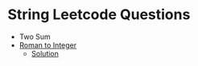 # String Leetcode Questions
* Two Sum
* [Roman to Integer](https://leetcode.com/problems/roman-to-integer/description/)
  * [Solution](https://leetcode.com/problems/roman-to-integer/solutions/6010264/decoding-roman-numerals-in-reverse-a-simple-o-n-solution-python) 
